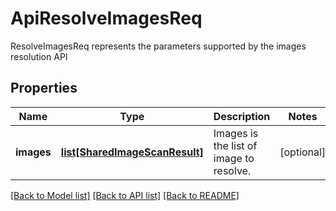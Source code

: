 # ApiResolveImagesReq

ResolveImagesReq represents the parameters supported by the images resolution API

## Properties
Name | Type | Description | Notes
------------ | ------------- | ------------- | -------------
**images** | [**list[SharedImageScanResult]**](SharedImageScanResult.md) | Images is the list of image to resolve.  | [optional] 

[[Back to Model list]](../README.md#documentation-for-models) [[Back to API list]](../README.md#documentation-for-api-endpoints) [[Back to README]](../README.md)


